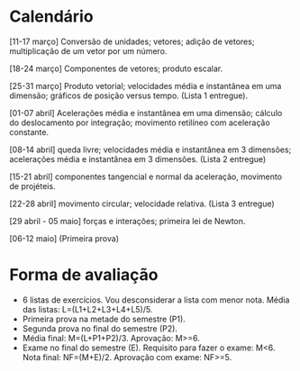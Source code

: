 # Calendário

[11-17 março] Conversão de unidades; vetores; adição de vetores; multiplicação de um vetor por um número.

[18-24 março] Componentes de vetores; produto escalar.

[25-31 março] Produto vetorial; velocidades média e instantânea em uma dimensão; gráficos de posição versus tempo. (Lista 1 entregue).

[01-07 abril] Acelerações média e instantânea em uma dimensão; cálculo do deslocamento por integração; movimento retilíneo com aceleração constante.

[08-14 abril] queda livre; velocidades média e instantânea em 3 dimensões; acelerações média e instantânea em 3 dimensões. (Lista 2 entregue)

[15-21 abril] componentes tangencial e normal da aceleração, movimento de projéteis.

[22-28 abril] movimento circular; velocidade relativa. (Lista 3 entregue)

[29 abril - 05 maio] forças e interações; primeira lei de Newton.

[06-12 maio] (Primeira prova)


# Forma de avaliação

- 6 listas de exercícios. Vou desconsiderar a lista com menor nota. Média das listas: L=(L1+L2+L3+L4+L5)/5.
- Primeira prova na metade do semestre (P1).
- Segunda prova no final do semestre (P2).
- Média final: M=(L+P1+P2)/3. Aprovação: M>=6.
- Exame no final do semestre (E). Requisito para fazer o exame: M<6. Nota final: NF=(M+E)/2. Aprovação com exame: NF>=5.
